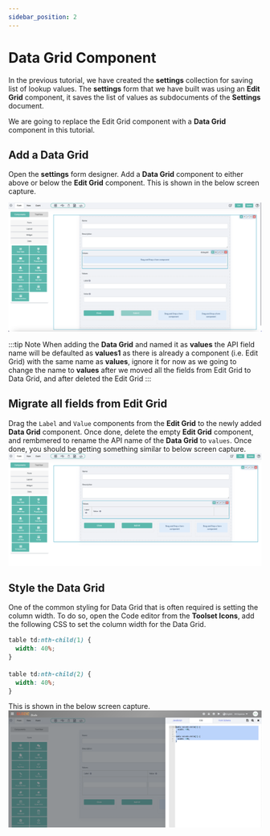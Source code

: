 ```yaml
---
sidebar_position: 2
---
```


# Data Grid Component

In the previous tutorial, we have created the **settings** collection for saving list of lookup values. The **settings** form that we have built was using an **Edit Grid** component, it saves the list of values as subdocuments of the **Settings** document.

We are going to replace the Edit Grid component with a **Data Grid** component in this tutorial.

## Add a Data Grid

Open the **settings** form designer. Add a **Data Grid** component to either above or below the **Edit Grid** component. This is shown in the below screen capture.

![](./img/2-settings-form-1.png)

:::tip Note
When adding the **Data Grid** and named it as **values** the API field name will be defaulted as **values1** as there is already a component (i.e. Edit Grid) with the same name as **values**, ignore it for now as we going to change the name to **values** after we moved all the fields from Edit Grid to Data Grid, and after deleted the Edit Grid
:::

## Migrate all fields from Edit Grid

Drag the `Label` and `Value` components from the **Edit Grid** to the newly added **Data Grid** component. Once done, delete the empty **Edit Grid** component, and rembmered to rename the API name of the **Data Grid** to `values`. Once done, you should be getting something similar to below screen capture.
![](./img/2-settings-form-2.png)

## Style the Data Grid

One of the common styling for Data Grid that is often required is setting the column width. To do so, open the Code editor from the **Toolset Icons**, add the following CSS to set the column width for the Data Grid.

```CSS
table td:nth-child(1) {
  width: 40%;
}

table td:nth-child(2) {
  width: 40%;
}
```

This is shown in the below screen capture.
![](./img/2-settings-form-3.png)
